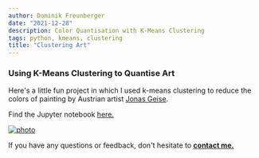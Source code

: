```yaml
---
author: Dominik Freunberger
date: "2021-12-28"
description: Color Quantisation with K-Means Clustering
tags: python, kmeans, clustering
title: "Clustering Art"
---
```


### Using K-Means Clustering to Quantise Art

Here's a little fun project in which I used k-means clustering to reduce the colors of painting by Austrian artist [Jonas Geise](https://www.galerievonier.com/artists/jonas-geise/).

Find the Jupyter notebook [here.](https://github.com/dmnkfr/art_cluster/blob/main/art_cluster.ipynb)

[![photo](/projects/images/jonas_quantised.jpg)](https://github.com/dmnkfr/art_cluster/blob/main/art_cluster.ipynb)

If you have any questions or feedback, don't hesitate to [__contact me.__](https://dmnkfr.netlify.app/)